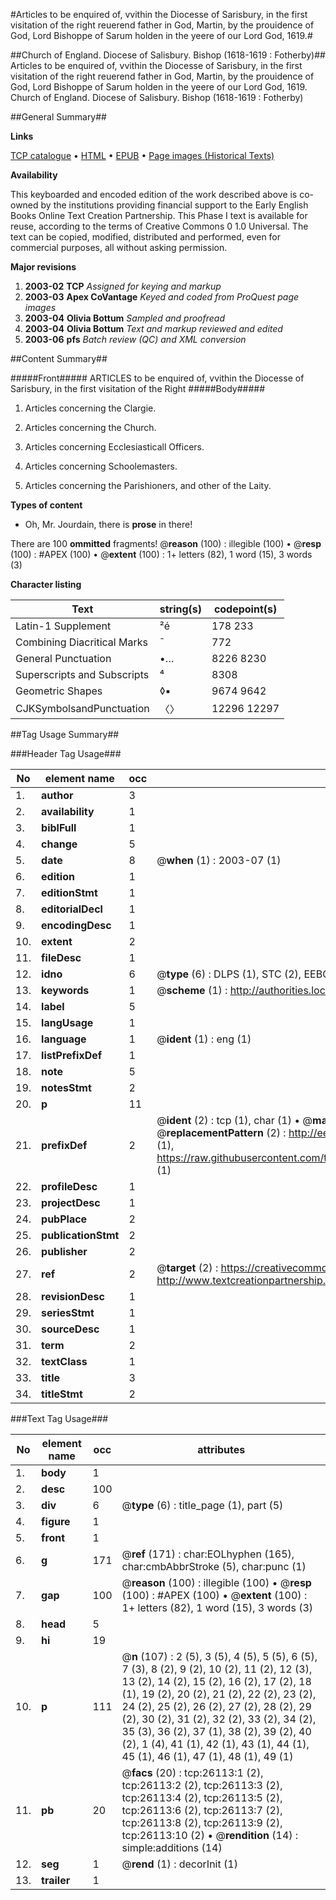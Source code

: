 #Articles to be enquired of, vvithin the Diocesse of Sarisbury, in the first visitation of the right reuerend father in God, Martin, by the prouidence of God, Lord Bishoppe of Sarum holden in the yeere of our Lord God, 1619.#

##Church of England. Diocese of Salisbury. Bishop (1618-1619 : Fotherby)##
Articles to be enquired of, vvithin the Diocesse of Sarisbury, in the first visitation of the right reuerend father in God, Martin, by the prouidence of God, Lord Bishoppe of Sarum holden in the yeere of our Lord God, 1619.
Church of England. Diocese of Salisbury. Bishop (1618-1619 : Fotherby)

##General Summary##

**Links**

[TCP catalogue](http://www.ota.ox.ac.uk/tcp/)  • 
[HTML](http://tei.it.ox.ac.uk/tcp/Texts-HTML/free/A00/A00256.html)  • 
[EPUB](http://tei.it.ox.ac.uk/tcp/Texts-EPUB/free/A00/A00256.epub) • 
[Page images (Historical Texts)](https://data.historicaltexts.jisc.ac.uk/view?pubId=eebo-23030244e&pageId=eebo-23030244e-26113-1)

**Availability**

This keyboarded and encoded edition of the
	       work described above is co-owned by the institutions
	       providing financial support to the Early English Books
	       Online Text Creation Partnership. This Phase I text is
	       available for reuse, according to the terms of Creative
	       Commons 0 1.0 Universal. The text can be copied,
	       modified, distributed and performed, even for
	       commercial purposes, all without asking permission.

**Major revisions**

1. __2003-02__ __TCP__ *Assigned for keying and markup*
1. __2003-03__ __Apex CoVantage__ *Keyed and coded from ProQuest page images*
1. __2003-04__ __Olivia Bottum__ *Sampled and proofread*
1. __2003-04__ __Olivia Bottum__ *Text and markup reviewed and edited*
1. __2003-06__ __pfs__ *Batch review (QC) and XML conversion*

##Content Summary##

#####Front#####
ARTICLES to be enquired of, vvithin the Diocesse of Sarisbury, in the first visitation of the Right 
#####Body#####

1. Articles concerning the Clargie.

1. Articles concerning the Church.

1. Articles concerning Ecclesiasticall Officers.

1. Articles concerning Schoolemasters.

1. Articles concerning the Parishioners, and other of the Laity.

**Types of content**

  * Oh, Mr. Jourdain, there is **prose** in there!

There are 100 **ommitted** fragments! 
 @__reason__ (100) : illegible (100)  •  @__resp__ (100) : #APEX (100)  •  @__extent__ (100) : 1+ letters (82), 1 word (15), 3 words (3)

**Character listing**


|Text|string(s)|codepoint(s)|
|---|---|---|
|Latin-1 Supplement|²é|178 233|
|Combining             Diacritical Marks|̄|772|
|General Punctuation|•…|8226 8230|
|Superscripts             and Subscripts|⁴|8308|
|Geometric Shapes|◊▪|9674 9642|
|CJKSymbolsandPunctuation|〈〉|12296 12297|

##Tag Usage Summary##

###Header Tag Usage###

|No|element name|occ|attributes|
|---|---|---|---|
|1.|__author__|3||
|2.|__availability__|1||
|3.|__biblFull__|1||
|4.|__change__|5||
|5.|__date__|8| @__when__ (1) : 2003-07 (1)|
|6.|__edition__|1||
|7.|__editionStmt__|1||
|8.|__editorialDecl__|1||
|9.|__encodingDesc__|1||
|10.|__extent__|2||
|11.|__fileDesc__|1||
|12.|__idno__|6| @__type__ (6) : DLPS (1), STC (2), EEBO-CITATION (1), OCLC (1), VID (1)|
|13.|__keywords__|1| @__scheme__ (1) : http://authorities.loc.gov/ (1)|
|14.|__label__|5||
|15.|__langUsage__|1||
|16.|__language__|1| @__ident__ (1) : eng (1)|
|17.|__listPrefixDef__|1||
|18.|__note__|5||
|19.|__notesStmt__|2||
|20.|__p__|11||
|21.|__prefixDef__|2| @__ident__ (2) : tcp (1), char (1)  •  @__matchPattern__ (2) : ([0-9\-]+):([0-9IVX]+) (1), (.+) (1)  •  @__replacementPattern__ (2) : http://eebo.chadwyck.com/downloadtiff?vid=$1&page=$2 (1), https://raw.githubusercontent.com/textcreationpartnership/Texts/master/tcpchars.xml#$1 (1)|
|22.|__profileDesc__|1||
|23.|__projectDesc__|1||
|24.|__pubPlace__|2||
|25.|__publicationStmt__|2||
|26.|__publisher__|2||
|27.|__ref__|2| @__target__ (2) : https://creativecommons.org/publicdomain/zero/1.0/ (1), http://www.textcreationpartnership.org/docs/. (1)|
|28.|__revisionDesc__|1||
|29.|__seriesStmt__|1||
|30.|__sourceDesc__|1||
|31.|__term__|2||
|32.|__textClass__|1||
|33.|__title__|3||
|34.|__titleStmt__|2||


###Text Tag Usage###

|No|element name|occ|attributes|
|---|---|---|---|
|1.|__body__|1||
|2.|__desc__|100||
|3.|__div__|6| @__type__ (6) : title_page (1), part (5)|
|4.|__figure__|1||
|5.|__front__|1||
|6.|__g__|171| @__ref__ (171) : char:EOLhyphen (165), char:cmbAbbrStroke (5), char:punc (1)|
|7.|__gap__|100| @__reason__ (100) : illegible (100)  •  @__resp__ (100) : #APEX (100)  •  @__extent__ (100) : 1+ letters (82), 1 word (15), 3 words (3)|
|8.|__head__|5||
|9.|__hi__|19||
|10.|__p__|111| @__n__ (107) : 2 (5), 3 (5), 4 (5), 5 (5), 6 (5), 7 (3), 8 (2), 9 (2), 10 (2), 11 (2), 12 (3), 13 (2), 14 (2), 15 (2), 16 (2), 17 (2), 18 (1), 19 (2), 20 (2), 21 (2), 22 (2), 23 (2), 24 (2), 25 (2), 26 (2), 27 (2), 28 (2), 29 (2), 30 (2), 31 (2), 32 (2), 33 (2), 34 (2), 35 (3), 36 (2), 37 (1), 38 (2), 39 (2), 40 (2), 1 (4), 41 (1), 42 (1), 43 (1), 44 (1), 45 (1), 46 (1), 47 (1), 48 (1), 49 (1)|
|11.|__pb__|20| @__facs__ (20) : tcp:26113:1 (2), tcp:26113:2 (2), tcp:26113:3 (2), tcp:26113:4 (2), tcp:26113:5 (2), tcp:26113:6 (2), tcp:26113:7 (2), tcp:26113:8 (2), tcp:26113:9 (2), tcp:26113:10 (2)  •  @__rendition__ (14) : simple:additions (14)|
|12.|__seg__|1| @__rend__ (1) : decorInit (1)|
|13.|__trailer__|1||
